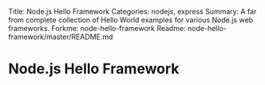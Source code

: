 Title: Node.js Hello Framework
Categories: nodejs, express
Summary: A far from complete collection of Hello World examples for various Node.js web frameworks.
Forkme: node-hello-framework
Readme: node-hello-framework/master/README.md

# Node.js Hello Framework
